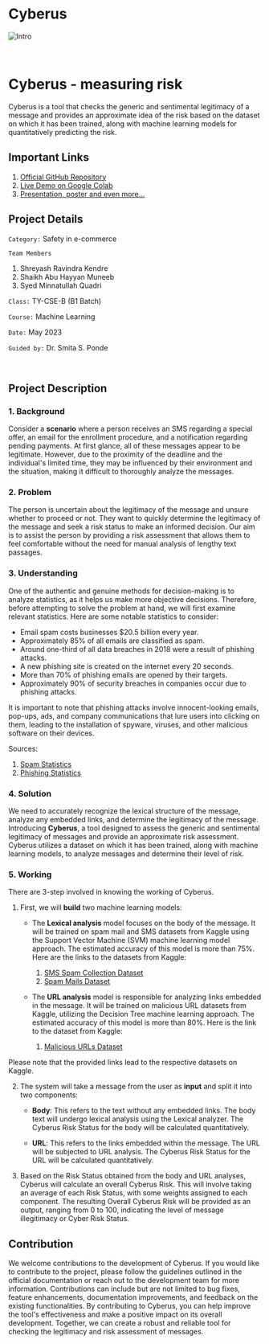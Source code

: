 # Cyberus
![Intro](https://github.com/s-m-quadri/cyberus/assets/88645248/e0067c1d-4f90-4cbd-ac93-1065c900cf1c)

<br/>

# Cyberus - measuring risk

Cyberus is a tool that checks the generic and sentimental legitimacy of a message and provides an approximate idea of the risk based on the dataset on which it has been trained, along with machine learning models for quantitatively predicting the risk.

## Important Links
1. [Official GitHub Repository](https://github.com/s-m-quadri/cyberus)
2. [Live Demo on Google Colab](https://colab.research.google.com/drive/1J_3JlpL9DHryn6nlHMCr4JqvgNGI21-n?usp=share_link)
3. [Presentation, poster and even more...](https://drive.google.com/drive/folders/1CEb8xgVjot8ixARXqxRpRWmdF381Sxgp?usp=share_link) 

## Project Details

`Category:` Safety in e-commerce

`Team Members`
1. Shreyash Ravindra Kendre
2. Shaikh Abu Hayyan Muneeb
3. Syed Minnatullah Quadri

`Class:` TY-CSE-B (B1 Batch)

`Course:` Machine Learning

`Date:` May 2023

`Guided by:` Dr. Smita S. Ponde

<br/>

## Project Description

### 1. Background

Consider a **scenario** where a person receives an SMS regarding a special offer, an email for the enrollment procedure, and a notification regarding pending payments. At first glance, all of these messages appear to be legitimate. However, due to the proximity of the deadline and the individual's limited time, they may be influenced by their environment and the situation, making it difficult to thoroughly analyze the messages.

### 2. Problem

The person is uncertain about the legitimacy of the message and unsure whether to proceed or not. They want to quickly determine the legitimacy of the message and seek a risk status to make an informed decision. Our aim is to assist the person by providing a risk assessment that allows them to feel comfortable without the need for manual analysis of lengthy text passages.

### 3. Understanding

One of the authentic and genuine methods for decision-making is to analyze statistics, as it helps us make more objective decisions. Therefore, before attempting to solve the problem at hand, we will first examine relevant statistics. Here are some notable statistics to consider: 

- Email spam costs businesses $20.5 billion every year.
- Approximately 85% of all emails are classified as spam.
- Around one-third of all data breaches in 2018 were a result of phishing attacks.
- A new phishing site is created on the internet every 20 seconds.
- More than 70% of phishing emails are opened by their targets.
- Approximately 90% of security breaches in companies occur due to phishing attacks.

It is important to note that phishing attacks involve innocent-looking emails, pop-ups, ads, and company communications that lure users into clicking on them, leading to the installation of spyware, viruses, and other malicious software on their devices.

Sources:

1. [Spam Statistics](https://dataprot.net/statistics/spam-statistics/)
2. [Phishing Statistics](https://dataprot.net/statistics/phishing-statistics/)

### 4. Solution

We need to accurately recognize the lexical structure of the message, analyze any embedded links, and determine the legitimacy of the message. Introducing **Cyberus**, a tool designed to assess the generic and sentimental legitimacy of messages and provide an approximate risk assessment. Cyberus utilizes a dataset on which it has been trained, along with machine learning models, to analyze messages and determine their level of risk.

### 5. Working

There are 3-step involved in knowing the working of Cyberus.

1. First, we will **build** two machine learning models:

   - The **Lexical analysis** model focuses on the body of the message. It will be trained on spam mail and SMS datasets from Kaggle using the Support Vector Machine (SVM) machine learning model approach. The estimated accuracy of this model is more than 75%. Here are the links to the datasets from Kaggle:

     1. [SMS Spam Collection Dataset](https://www.kaggle.com/datasets/uciml/sms-spam-collection-dataset)
     2. [Spam Mails Dataset](https://www.kaggle.com/datasets/venky73/spam-mails-dataset)

   - The **URL analysis** model is responsible for analyzing links embedded in the message. It will be trained on malicious URL datasets from Kaggle, utilizing the Decision Tree machine learning approach. The estimated accuracy of this model is more than 80%. Here is the link to the dataset from Kaggle:

     1. [Malicious URLs Dataset](https://www.kaggle.com/datasets/sid321axn/malicious-urls-dataset)

Please note that the provided links lead to the respective datasets on Kaggle.

2. The system will take a message from the user as **input** and split it into two components:

   - **Body**: This refers to the text without any embedded links. The body text will undergo lexical analysis using the Lexical analyzer. The Cyberus Risk Status for the body will be calculated quantitatively.

   - **URL**: This refers to the links embedded within the message. The URL will be subjected to URL analysis. The Cyberus Risk Status for the URL will be calculated quantitatively.

3. Based on the Risk Status obtained from the body and URL analyses, Cyberus will calculate an overall Cyberus Risk. This will involve taking an average of each Risk Status, with some weights assigned to each component. The resulting Overall Cyberus Risk will be provided as an output, ranging from 0 to 100, indicating the level of message illegitimacy or Cyber Risk Status.

## Contribution

We welcome contributions to the development of Cyberus. If you would like to contribute to the project, please follow the guidelines outlined in the official documentation or reach out to the development team for more information. Contributions can include but are not limited to bug fixes, feature enhancements, documentation improvements, and feedback on the existing functionalities. By contributing to Cyberus, you can help improve the tool's effectiveness and make a positive impact on its overall development. Together, we can create a robust and reliable tool for checking the legitimacy and risk assessment of messages.
